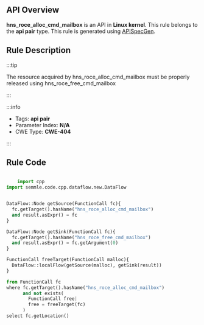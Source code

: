 ---
---


## API Overview
**hns_roce_alloc_cmd_mailbox** is an API in **Linux kernel**. This rule belongs to the **api pair** type. This rule is generated using [APISpecGen](../../tools/APISpecGen).
## Rule Description

:::tip

The resource acquired by hns_roce_alloc_cmd_mailbox must be properly released using hns_roce_free_cmd_mailbox

:::

:::info

- Tags: **api pair**
- Parameter Index: **N/A**
- CWE Type: **CWE-404**

:::

## Rule Code
```python

    import cpp
import semmle.code.cpp.dataflow.new.DataFlow


DataFlow::Node getSource(FunctionCall fc){
  fc.getTarget().hasName("hns_roce_alloc_cmd_mailbox")
  and result.asExpr() = fc
}

DataFlow::Node getSink(FunctionCall fc){
  fc.getTarget().hasName("hns_roce_free_cmd_mailbox")
  and result.asExpr() = fc.getArgument(0)
}

FunctionCall freeTarget(FunctionCall malloc){
  DataFlow::localFlow(getSource(malloc), getSink(result))
}

from FunctionCall fc
where fc.getTarget().hasName("hns_roce_alloc_cmd_mailbox")
      and not exists(
        FunctionCall free| 
        free = freeTarget(fc)
      )
select fc.getLocation()

    
```